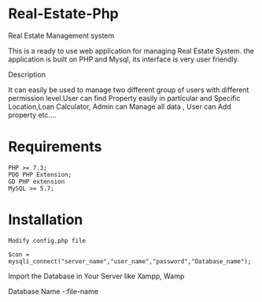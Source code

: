 # Real-Estate-Php



Real Estate Management system

This is a ready to use web application for managing Real Estate System. the application is built on PHP and Mysql, its interface is very user friendly.

Description

It can easily be used to manage two different group of users with different permission level.User can find Property easily in particular and Specific Location,Loan Calculator, Admin can Manage all data , User can Add property etc....

# Requirements

    PHP >= 7.3;
    PDO PHP Extension;
    GD PHP extension
    MySQL >= 5.7;


# Installation

    Modify config.php file

    $con = mysqli_connect("server_name","user_name","password","Database_name");

Import the Database in Your Server like Xampp, Wamp

Database Name -:file-name

